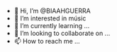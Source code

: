 - 👋 Hi, I’m @BIAAHGUERRA
- 👀 I’m interested in músic
- 🌱 I’m currently learning ...
- 💞️ I’m looking to collaborate on ...
- 📫 How to reach me ...

<!---
BIAAHGUERRA/BIAAHGUERRA is a ✨ special ✨ repository because its `README.md` (this file) appears on your GitHub profile.
You can click the Preview link to take a look at your changes.
--->
